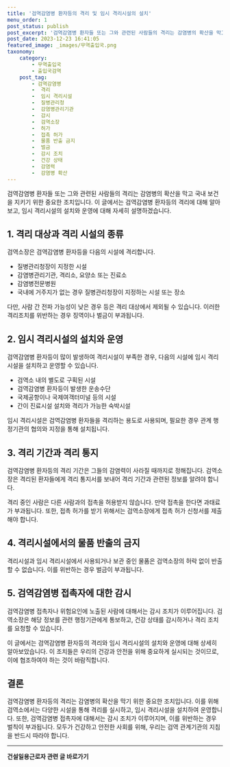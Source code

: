 ```yaml
---
title: '검역감염병 환자등의 격리 및 임시 격리시설의 설치'
menu_order: 1
post_status: publish
post_excerpt: '검역감염병 환자들 또는 그와 관련된 사람들의 격리는 감염병의 확산을 막고 국내 보건을 지키기 위한 중요한 조치입니다. 이 글에서는 검역감염병 환자등의 격리에 대해 알아보고, 임시 격리시설의 설치와 운영에 대해 자세히 설명하겠습니다.'
post_date: 2023-12-23 16:41:05
featured_image: _images/무역출입국.png
taxonomy:
    category:
        - 무역출입국
        - 출입국검역
    post_tag:
        - 검역감염병
        -  격리
        -  임시 격리시설
        -  질병관리청
        -  감염병관리기관
        -  감시
        -  검역소장
        -  허가
        -  접촉 허가
        -  물품 반출 금지
        -  벌금
        -  감시 조치
        -  건강 상태
        -  감염력
        -  감염병 확산
---
```



검역감염병 환자들 또는 그와 관련된 사람들의 격리는 감염병의 확산을 막고 국내 보건을 지키기 위한 중요한 조치입니다. 이 글에서는 검역감염병 환자등의 격리에 대해 알아보고, 임시 격리시설의 설치와 운영에 대해 자세히 설명하겠습니다.

## 1. 격리 대상과 격리 시설의 종류
검역소장은 검역감염병 환자등을 다음의 시설에 격리합니다.
- 질병관리청장이 지정한 시설
- 감염병관리기관, 격리소, 요양소 또는 진료소
- 감염병전문병원
- 국내에 거주지가 없는 경우 질병관리청장이 지정하는 시설 또는 장소

다만, 사람 간 전파 가능성이 낮은 경우 등은 격리 대상에서 제외될 수 있습니다. 이러한 격리조치를 위반하는 경우 징역이나 벌금이 부과됩니다.

## 2. 임시 격리시설의 설치와 운영
검역감염병 환자등이 많이 발생하여 격리시설이 부족한 경우, 다음의 시설에 임시 격리시설을 설치하고 운영할 수 있습니다.
- 검역소 내의 별도로 구획된 시설
- 검역감염병 환자등이 발생한 운송수단
- 국제공항이나 국제여객터미널 등의 시설
- 간이 진료시설 설치와 격리가 가능한 숙박시설

임시 격리시설은 검역감염병 환자들을 격리하는 용도로 사용되며, 필요한 경우 관계 행정기관의 협의와 지정을 통해 설치됩니다.

## 3. 격리 기간과 격리 통지
검역감염병 환자등의 격리 기간은 그들의 감염력이 사라질 때까지로 정해집니다. 검역소장은 격리된 환자들에게 격리 통지서를 보내어 격리 기간과 관련된 정보를 알려야 합니다.

격리 중인 사람은 다른 사람과의 접촉을 허용받지 않습니다. 만약 접촉을 한다면 과태료가 부과됩니다. 또한, 접촉 허가를 받기 위해서는 검역소장에게 접촉 허가 신청서를 제출해야 합니다.

## 4. 격리시설에서의 물품 반출의 금지
격리시설과 임시 격리시설에서 사용되거나 보관 중인 물품은 검역소장의 허락 없이 반출할 수 없습니다. 이를 위반하는 경우 벌금이 부과됩니다.

## 5. 검역감염병 접촉자에 대한 감시
검역감염병 접촉자나 위험요인에 노출된 사람에 대해서는 감시 조치가 이루어집니다. 검역소장은 해당 정보를 관련 행정기관에게 통보하고, 건강 상태를 감시하거나 격리 조치를 요청할 수 있습니다.

이 글에서는 검역감염병 환자등의 격리와 임시 격리시설의 설치와 운영에 대해 상세히 알아보았습니다. 이 조치들은 우리의 건강과 안전을 위해 중요하게 실시되는 것이므로, 이에 협조하여야 하는 것이 바람직합니다.

## 결론
검역감염병 환자등의 격리는 감염병의 확산을 막기 위한 중요한 조치입니다. 이를 위해 검역소에서는 다양한 시설을 통해 격리를 실시하고, 임시 격리시설을 설치하여 운영합니다. 또한, 검역감염병 접촉자에 대해서는 감시 조치가 이루어지며, 이를 위반하는 경우 벌칙이 부과됩니다. 모두가 건강하고 안전한 사회를 위해, 우리는 검역 관계기관의 지침을 반드시 따라야 합니다.
<!-- wp:separator -->
<hr class="wp-block-separator has-alpha-channel-opacity"/>
<!-- /wp:separator -->

<!-- wp:group {"backgroundColor":"base","layout":{"type":"constrained"}} -->
<div class="wp-block-group has-base-background-color has-background"><!-- wp:paragraph {"align":"center","fontSize":"medium"} -->
<p class="has-text-align-center has-large-font-size"><strong>건설일용근로자 관련 글 바로가기</strong></p>
<!-- /wp:paragraph -->


<!-- wp:latest-posts
{"categories":[{"id":9606,"count":19,"description":"","link":"https://uknowlaw.com/category/%ea%b1%b4%ec%84%a4%ec%9d%bc%ec%9a%a9%ea%b7%bc%eb%a1%9c%ec%9e%90/","name":"건설일용근로자","slug":"건설일용근로자","taxonomy":"category","parent":0,"meta":[],"_links":{"self":[{"href":"https://uknowlaw.com/wp-json/wp/v2/categories/9606"}],"collection":[{"href":"https://uknowlaw.com/wp-json/wp/v2/categories"}],"about":[{"href":"https://uknowlaw.com/wp-json/wp/v2/taxonomies/category"}],"wp:post_type":[{"href":"https://uknowlaw.com/wp-json/wp/v2/posts?categories=9606"}],"curies":[{"name":"wp","href":"https://api.w.org/{rel}","templated":true}]}}],"postsToShow":100,"excerptLength":28,"postLayout":"grid","columns":2,"featuredImageAlign":"left","featuredImageSizeSlug":"large","fontSize":"small"} /--></div>
<!-- /wp:group -->